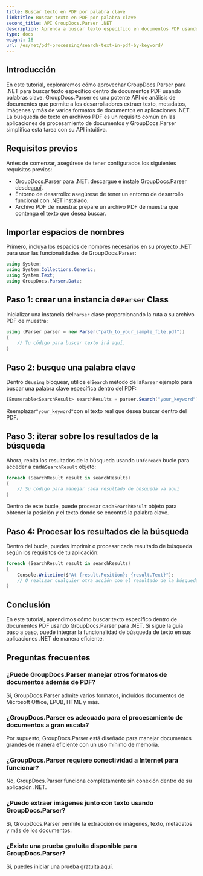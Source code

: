 ```yaml
---
title: Buscar texto en PDF por palabra clave
linktitle: Buscar texto en PDF por palabra clave
second_title: API GroupDocs.Parser .NET
description: Aprenda a buscar texto específico en documentos PDF usando GroupDocs.Parser para .NET. Integre potentes capacidades de búsqueda de texto en su .NET de manera eficiente.
type: docs
weight: 18
url: /es/net/pdf-processing/search-text-in-pdf-by-keyword/
---
```

## Introducción
En este tutorial, exploraremos cómo aprovechar GroupDocs.Parser para .NET para buscar texto específico dentro de documentos PDF usando palabras clave. GroupDocs.Parser es una potente API de análisis de documentos que permite a los desarrolladores extraer texto, metadatos, imágenes y más de varios formatos de documentos en aplicaciones .NET. La búsqueda de texto en archivos PDF es un requisito común en las aplicaciones de procesamiento de documentos y GroupDocs.Parser simplifica esta tarea con su API intuitiva.
## Requisitos previos
Antes de comenzar, asegúrese de tener configurados los siguientes requisitos previos:
-  GroupDocs.Parser para .NET: descargue e instale GroupDocs.Parser desde[aquí](https://releases.groupdocs.com/parser/net/).
- Entorno de desarrollo: asegúrese de tener un entorno de desarrollo funcional con .NET instalado.
- Archivo PDF de muestra: prepare un archivo PDF de muestra que contenga el texto que desea buscar.

## Importar espacios de nombres
Primero, incluya los espacios de nombres necesarios en su proyecto .NET para usar las funcionalidades de GroupDocs.Parser:
```csharp
using System;
using System.Collections.Generic;
using System.Text;
using GroupDocs.Parser.Data;
```
##  Paso 1: crear una instancia de`Parser` Class
 Inicializar una instancia del`Parser` clase proporcionando la ruta a su archivo PDF de muestra:
```csharp
using (Parser parser = new Parser("path_to_your_sample_file.pdf"))
{
    // Tu código para buscar texto irá aquí.
}
```
## Paso 2: busque una palabra clave
 Dentro de`using` bloquear, utilice el`Search` método de la`Parser` ejemplo para buscar una palabra clave específica dentro del PDF:
```csharp
IEnumerable<SearchResult> searchResults = parser.Search("your_keyword");
```
 Reemplazar`"your_keyword"`con el texto real que desea buscar dentro del PDF.
## Paso 3: iterar sobre los resultados de la búsqueda
 Ahora, repita los resultados de la búsqueda usando un`foreach` bucle para acceder a cada`SearchResult` objeto:
```csharp
foreach (SearchResult result in searchResults)
{
    // Su código para manejar cada resultado de búsqueda va aquí
}
```
 Dentro de este bucle, puede procesar cada`SearchResult` objeto para obtener la posición y el texto donde se encontró la palabra clave.
## Paso 4: Procesar los resultados de la búsqueda
Dentro del bucle, puedes imprimir o procesar cada resultado de búsqueda según los requisitos de tu aplicación:
```csharp
foreach (SearchResult result in searchResults)
{
    Console.WriteLine($"At {result.Position}: {result.Text}");
    // O realizar cualquier otra acción con el resultado de la búsqueda
}
```

## Conclusión
En este tutorial, aprendimos cómo buscar texto específico dentro de documentos PDF usando GroupDocs.Parser para .NET. Si sigue la guía paso a paso, puede integrar la funcionalidad de búsqueda de texto en sus aplicaciones .NET de manera eficiente.

## Preguntas frecuentes
### ¿Puede GroupDocs.Parser manejar otros formatos de documentos además de PDF?
Sí, GroupDocs.Parser admite varios formatos, incluidos documentos de Microsoft Office, EPUB, HTML y más.
### ¿GroupDocs.Parser es adecuado para el procesamiento de documentos a gran escala?
Por supuesto, GroupDocs.Parser está diseñado para manejar documentos grandes de manera eficiente con un uso mínimo de memoria.
### ¿GroupDocs.Parser requiere conectividad a Internet para funcionar?
No, GroupDocs.Parser funciona completamente sin conexión dentro de su aplicación .NET.
### ¿Puedo extraer imágenes junto con texto usando GroupDocs.Parser?
Sí, GroupDocs.Parser permite la extracción de imágenes, texto, metadatos y más de los documentos.
### ¿Existe una prueba gratuita disponible para GroupDocs.Parser?
 Sí, puedes iniciar una prueba gratuita.[aquí](https://releases.groupdocs.com/).